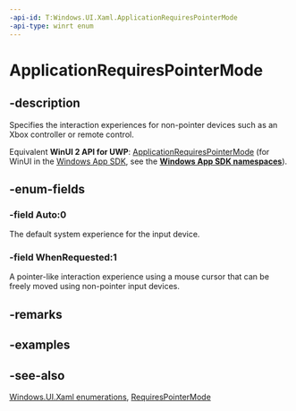 ```yaml
---
-api-id: T:Windows.UI.Xaml.ApplicationRequiresPointerMode
-api-type: winrt enum
---
```


<!-- Enumeration syntax
public enum Windows.UI.Xaml.ApplicationRequiresPointerMode : int
-->

# ApplicationRequiresPointerMode

## -description
Specifies the interaction experiences for non-pointer devices such as an Xbox controller or remote control.

Equivalent **WinUI 2 API for UWP**: [ApplicationRequiresPointerMode](/windows/winui/api/microsoft.ui.xaml.applicationrequirespointermode) (for WinUI in the [Windows App SDK](/windows/apps/windows-app-sdk/), see the **[Windows App SDK namespaces](/windows/windows-app-sdk/api/winrt/)**).

## -enum-fields
### -field Auto:0
The default system experience for the input device.

### -field WhenRequested:1
A pointer-like interaction experience using a mouse cursor that can be freely moved using non-pointer input devices.


## -remarks

## -examples

## -see-also
[Windows.UI.Xaml enumerations](windows_ui_xaml_enumerations.md), [RequiresPointerMode](application_requirespointermode.md)
